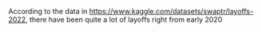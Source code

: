 According to the data in https://www.kaggle.com/datasets/swaptr/layoffs-2022, there have been quite a lot of layoffs right from early 2020

